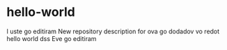 # hello-world
I uste go editiram
New repository description for ova go dodadov vo redot hello world dss
Eve go editiram
